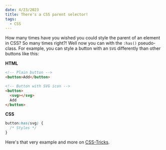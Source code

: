 ```yaml
---
date: 4/23/2023
title: There's a CSS parent selector!
tags:
  - CSS
---
```


How many times have you wished you could style the parent of an element in CSS? So many times right?! Well now you can with the `:has()` pseudo-class. For example, you can style a button with an `SVG` differently than other buttons like this:

**HTML**

```html
<!-- Plain button -->
<button>Add</button>

<!-- Button with SVG icon -->
<button>
  <svg></svg>
  Add
</button>
```

**CSS**

```css
button:has(svg) {
  /* Styles */
}
```

Here's that very example and more on <a href="https://css-tricks.com/almanac/selectors/h/has/" target="_blank">CSS-Tricks</a>.

